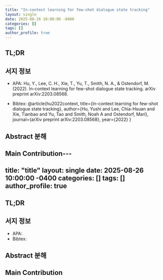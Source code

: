```yaml
---
title: "In-context learning for few-shot dialogue state tracking"
layout: single
date: 2025-08-26 10:00:00 -0400
categories: []
tags: []
author_profile: true
---
```

## TL;DR

## 서지 정보
- APA: Hu, Y., Lee, C. H., Xie, T., Yu, T., Smith, N. A., & Ostendorf, M. (2022). In-context learning for few-shot dialogue state tracking. arXiv preprint arXiv:2203.08568.

- Bibtex: @article{hu2022context,
  title={In-context learning for few-shot dialogue state tracking},
  author={Hu, Yushi and Lee, Chia-Hsuan and Xie, Tianbao and Yu, Tao and Smith, Noah A and Ostendorf, Mari},
  journal={arXiv preprint arXiv:2203.08568},
  year={2022}
}
## Abstract 분해

## Main Contribution---
title: "title"
layout: single
date: 2025-08-26 10:00:00 -0400
categories: []
tags: []
author_profile: true
---
## TL;DR

## 서지 정보
- APA: 
- Bibtex: 
## Abstract 분해

## Main Contribution